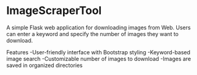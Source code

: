 # ImageScraperTool
A simple Flask web application for downloading images from Web. Users can enter a keyword and specify the number of images they want to download.

Features
-User-friendly interface with Bootstrap styling
-Keyword-based image search
-Customizable number of images to download
-Images are saved in organized directories
